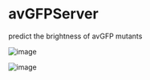 # avGFPServer
predict the brightness of avGFP mutants

![image](https://user-images.githubusercontent.com/46809259/115193240-79d49d80-a11e-11eb-997c-64a1b9ca3995.png)

![image](https://user-images.githubusercontent.com/46809259/115193254-7d682480-a11e-11eb-92e1-6505467444b0.png)
